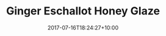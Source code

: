 ---
title: "Ginger Eschallot Honey Glaze"
date: 2017-07-16T18:24:27+10:00
draft: false
serves: 
preparation-time: 5 m
cooking-time: 0
ingredients:
  - 1/2 cup honey
  - 1 tbsp sirracha (or more to taste)
  - 1 tbsp ginger paste
  - 2 tbsp very finely chopped eschallots 
  - 1 tsp sesame oil
  - 1 tbsp mirin or seasoned rice wine
  - 1 tsp dark soy
method:
  - Add it all together. Glaze something.
notes:
---